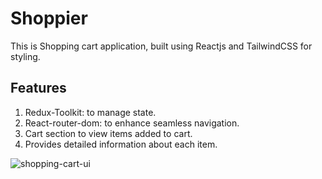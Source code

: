 # Shoppier

This is Shopping cart application, built using Reactjs and TailwindCSS for styling.

## Features

1. Redux-Toolkit: to manage state.
2. React-router-dom: to enhance seamless navigation.
3. Cart section to view items added to cart.
4. Provides detailed information about each item.

![shopping-cart-ui](/src/asset/shopping-cart-readme.png)
